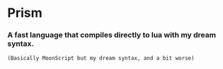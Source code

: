 # Prism
### A fast language that compiles directly to lua with my dream syntax.
`(Basically MoonScript but my dream syntax, and a bit worse)`
